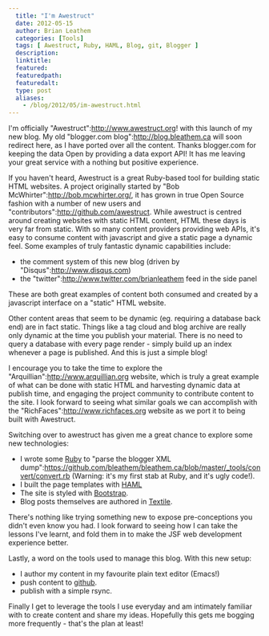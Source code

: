 ```yaml
---
  title: "I'm Awestruct"
  date: 2012-05-15
  author: Brian Leathem
  categories: [Tools]
  tags: [ Awestruct, Ruby, HAML, Blog, git, Blogger ]
  description:
  linktitle:
  featured:
  featuredpath:
  featuredalt:
  type: post
  aliases:
    - /blog/2012/05/im-awestruct.html
---
```


I'm officially "Awestruct":http://www.awestruct.org! with this launch of my new blog.  My old "blogger.com blog":http://blog.bleathem.ca will soon redirect here, as I have ported over all the content.  Thanks blogger.com for keeping the data Open by providing a data export API!  It has me leaving your great service with a nothing but positive experience.

If you haven't heard, Awestruct is a great Ruby-based tool for building static HTML websites.  A project originally started by "Bob McWhirter":http://bob.mcwhirter.org/, it has grown in true Open Source fashion with a number of new users and "contributors":http://github.com/awestruct.  While awestruct is centred around creating websites with static HTML content, HTML these days is very far from static.  With so many content providers providing web APIs, it's easy to consume content with javascript and give a static page a dynamic feel.  Some examples of truly fantastic dynamic capabilities include:

* the comment system of this new blog (driven by "Disqus":http://www.disqus.com)
* the "twitter":http://www.twitter.com/brianleathem feed in the side panel

These are both great examples of content both consumed and created by a javascript interface on a "static" HTML website.

Other content areas that seem to be dynamic (eg. requiring a database back end) are in fact static.  Things like a tag cloud and blog archive are really only dynamic at the time you publish your material.  There is no need to query a database with every page render - simply build up an index whenever a page is published.  And this is just a simple blog!

I encourage you to take the time to explore the "Arquillian":http://www.arquillian.org website, which is truly a great example of what can be done with static HTML and harvesting dynamic data at publish time, and engaging the project community to contribute content to the site.  I look forward to seeing what similar goals we can accomplish with the "RichFaces":http://www.richfaces.org website as we port it to being built with Awestruct.

Switching over to awestruct has given me a great chance to explore some new technologies:

* I wrote some [Ruby](http://ruby-lang.org) to "parse the blogger XML dump":https://github.com/bleathem/bleathem.ca/blob/master/_tools/convert/convert.rb (Warning: it's my first stab at Ruby, and it's ugly code!).
* I built the page templates with [HAML](http://haml-lang.com)
* The site is styled with [Bootstrap](http://twitter.github.com/bootstrap/).
* Blog posts themselves are authored in [Textile](http://en.wikipedia.org/wiki/Textile_(markup_language)).

There's nothing like trying something new to expose pre-conceptions you didn't even know you had.  I look forward to seeing how I can take the lessons I've learnt, and fold them in to make the JSF web development experience better.

Lastly, a word on the tools used to manage this blog.  With this new setup:

* I author my content in my favourite plain text editor (Emacs!)
* push content to [github](http://github.com/bleathem/bleathem.ca).
* publish with a simple rsync.

Finally I get to leverage the tools I use everyday and am intimately familiar with to create content and share my ideas.  Hopefully this gets me bogging more frequently - that's the plan at least!
